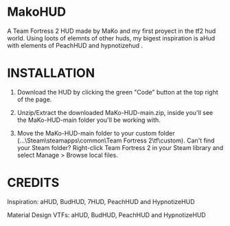 <h1>MakoHUD</h1>

A Team Fortress 2 HUD made by MaKo and  my first proyect in the tf2 hud world.
Using loots of elemnts of other huds, my bigest inspiration is aHud with elements
of PeachHUD and hypnotizehud .

<h1>INSTALLATION</h1>

1) Download the HUD by clicking the green "Code" button at the top right of the page.

2) Unzip/Extract the downloaded MaKo-HUD-main.zip, inside you'll see the MaKo-HUD-main folder you'll be working with.

3) Move the MaKo-HUD-main folder to your custom folder (...\Steam\steamapps\common\Team Fortress 2\tf\custom).
Can't find your Steam folder? Right-click Team Fortress 2 in your Steam library and select Manage > Browse local files.

<h1>CREDITS</h1>

Inspiration: aHUD, BudHUD, 7HUD, PeachHUD and HypnotizeHUD

Material Design VTFs: aHUD, BudHUD, PeachHUD and HypnotizeHUD
